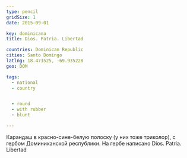 ```yaml
---
type: pencil
gridSize: 1
date: 2015-09-01

key: dominicana
title: Dios. Patria. Libertad

countries: Dominican Republic
cities: Santo Domingo
latlng: 18.473525, -69.935228
geo: DOM

tags:
  - national
  - country


  - round
  - with rubber
  - blunt

---
```


Карандаш в красно-сине-белую полоску (у них тоже триколор), с гербом Доминиканской республики. На гербе написано Dios. Patria. Libertad
